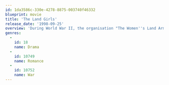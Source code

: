```yaml
---
id: 1da3586c-330e-4278-8875-003740f46332
blueprint: movie
title: 'The Land Girls'
release_date: '1998-09-25'
overview: 'During World War II, the organisation "The Women''s Land Army" recruited women to work on British farms while the men were off to war. Three such "land girls" of different social backgrounds - quiet Stella, young hairdresser Prue, and Cambridge graduate Ag - become best friends in spite of their different backgrounds.'
genres:
  -
    id: 18
    name: Drama
  -
    id: 10749
    name: Romance
  -
    id: 10752
    name: War
---
```

